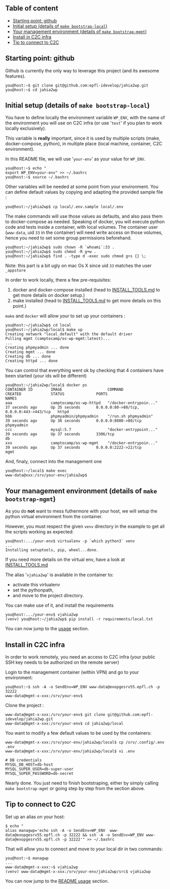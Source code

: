 Table of content
----------------

<!-- TOC -->

- [Starting point: github](#starting-point-github)
- [Initial setup (details of `make bootstrap-local`)](#initial-setup-details-of-make-bootstrap-local)
- [Your management environment (details of `make bootstrap-mgmt`)](#your-management-environment-details-of-make-bootstrap-mgmt)
- [Install in C2C infra](#install-in-c2c-infra)
- [Tip to connect to C2C](#tip-to-connect-to-c2c)

<!-- /TOC -->

## Starting point: github

Github is currently the only way to leverage this project (and its awesome features). 

    you@host:~$ git clone git@github.com:epfl-idevelop/jahia2wp.git
    you@host:~$ cd jahia2wp

## Initial setup (details of `make bootstrap-local`)

You have to define locally the environment variable `WP_ENV`, with the name of the environment you will use on C2C infra (or use '`test`' if you plan to work locally exclusively).

This variable is **really** important, since it is used by multiple scripts (make, docker-compose, python), in multiple place (local machine, container, C2C environment).

In this README file, we will use '`your-env`' as your value for `WP_ENV`.

    you@host:~$ echo "
    export WP_ENV=your-env" >> ~/.bashrc
    you@host:~$ source ~/.bashrc

Other variables will be needed at some point from your environment. You can define default values by copying and adapting the provided sample file :

    you@host:~/jahia2wp$ cp local/.env.sample local/.env

The make commands will use those values as defaults, and also pass them to docker-compose as needed. Speaking of docker, you will execute python code and tests inside a container, with local volumes. The container user (`www-data`, uid `33` in the container) will need write access on those volumes, hence you need to set some group permissions beforehand.

    you@host:~/jahia2wp$ sudo chown -R `whoami`:33 .
    you@host:~/jahia2wp$ sudo chmod -R g+w .
    you@host:~/jahia2wp$ find . -type d -exec sudo chmod g+s {} \;

Note: this part is a bit ugly on mac Os X since uid `33` matches the user `_appstore`

In order to work locally, there a few pre-requisites:

1. docker and docker-compose installed (head to [INSTALL_TOOLS.md](./INSTALL_TOOLS.md) to get more details on docker setup.)
1. make installed (head to [INSTALL_TOOLS.md](./INSTALL_TOOLS.md#make) to get more details on this point.)

`make` and `docker` will allow your to set up your containers :

    you@host:~/jahia2wp$ cd local
    you@host:~/jahia2wp/local$ make up
    Creating network "local_default" with the default driver
    Pulling mgmt (camptocamp/os-wp-mgmt:latest)...
    ...
    Creating phpmyadmin ... done
    Creating mgmt ... done
    Creating db ... done
    Creating httpd ... done

You can control that everything went ok by checking that 4 containers have been started (your ids will be different)

    you@host:~/jahia2wp/local$ docker ps
    CONTAINER ID        IMAGE                    COMMAND                  CREATED             STATUS              PORTS                                      NAMES
    aaa                 camptocamp/os-wp-httpd   "/docker-entrypoin..."   37 seconds ago      Up 35 seconds       0.0.0.0:80->80/tcp, 0.0.0.0:443->443/tcp   httpd
    bbb                 phpmyadmin/phpmyadmin    "/run.sh phpmyadmin"     39 seconds ago      Up 36 seconds       0.0.0.0:8080->80/tcp                       phpmyadmin
    ccc                 mysql:5.7                "docker-entrypoint..."   39 seconds ago      Up 37 seconds       3306/tcp                                   db
    xxx                 camptocamp/os-wp-mgmt    "/docker-entrypoin..."   39 seconds ago      Up 37 seconds       0.0.0.0:2222->22/tcp                       mgmt

And, finaly, connect into the management one

    you@host:~/local$ make exec
    www-data@xxx:/srv/your-env/jahia2wp$

## Your management environment (details of `make bootstrap-mgmt`)

As you do **not** want to mess futhermore with your host, we will setup the python virtual environment from the container.

However, you must respect the given `venv` directory in the example to get all the scripts working as expected:

    you@host:.../your-env$ virtualenv -p `which python3` venv
    ...
    Installing setuptools, pip, wheel...done.

If you need more details on the virtual env, have a look at [INSTALL_TOOLS.md](./INSTALL_TOOLS.md#python-virtualenv)

The alias '`vjahia2wp`' is available in the container to:
- activate this virtualenv
- set the pythonpath,
- and move to the project directory.

You can make use of it, and install the requirements

    you@host:.../your-env$ vjahia2wp
    (venv) you@host:~/jahia2wp$ pip install -r requirements/local.txt

You can now jump to the [usage](#usage) section.

## Install in C2C infra

In order to work remotely, you need an access to C2C infra (your public SSH key needs to be authorized on the remote server)

Login to the management container (within VPN) and go to your environment:

    you@host:~$ ssh -A -o SendEnv=WP_ENV www-data@exopgesrv55.epfl.ch -p 32222
    www-data@mgmt-x-xxx:/srv/your-env$

Clone the project :

    www-data@mgmt-x-xxx:/srv/your-env$ git clone git@github.com:epfl-idevelop/jahia2wp.git
    www-data@mgmt-x-xxx:/srv/your-env$ cd jahia2wp/local

You want to modify a few default values to be used by the containers: 

    www-data@mgmt-x-xxx:/srv/your-env/jahia2wp/local$ cp /srv/.config/.env .env
    www-data@mgmt-x-xxx:/srv/your-env/jahia2wp/local$ vi .env

    # DB credentials
    MYSQL_DB_HOST=db-host
    MYSQL_SUPER_USER=db-super-user
    MYSQL_SUPER_PASSWORD=db-secret
    
Nearly done. You just need to finish bootstraping, either by simply calling `make bootstrap-mgmt` or going step by step from the section above.

## Tip to connect to C2C

Set up an alias on your host:

    $ echo "
    alias managwp='echo ssh -A -o SendEnv=WP_ENV  www-data@exopgesrv55.epfl.ch -p 32222 && ssh -A -o SendEnv=WP_ENV www-data@exopgesrv55.epfl.ch -p 32222'" >> ~/.bashrc

That will allow you to connect and move to your local dir in two commands:

    you@host:~$ managwp
    ...
    www-data@mgmt-x-xxx:~$ vjahia2wp
    (venv) www-data@mgmt-x-xxx:/srv/your-env/jahia2wp/src$ vjahia2wp

You can now jump to the [README usage](../README.md#usage) section.